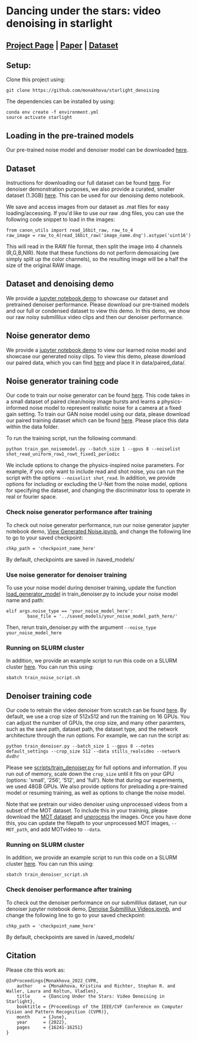 # Dancing under the stars: video denoising in starlight

## [Project Page](http://kristinamonakhova.com/starlight_denoising/) | [Paper](https://openaccess.thecvf.com/content/CVPR2022/html/Monakhova_Dancing_Under_the_Stars_Video_Denoising_in_Starlight_CVPR_2022_paper.html) | [Dataset](http://kristinamonakhova.com/starlight_denoising/#dataset)


## Setup:
Clone this project using:
```
git clone https://github.com/monakhova/starlight_denoising
```

The dependencies can be installed by using:
```
conda env create -f environment.yml
source activate starlight
```

## Loading in the pre-trained models
Our pre-trained noise model and denoiser model can be downloaded [here](https://drive.google.com/drive/folders/1Tf3R6MqSlzfPXExkbDP7FjPhU1Ak4p43?usp=sharing).


## Dataset 
Instructions for downloading our full dataset can be found [here](https://kristinamonakhova.com/starlight_denoising/#dataset). For denoiser demonstration purposes, we also provide a curated, smaller dataset (1.3GB) [here](https://drive.google.com/drive/folders/1ztbuJElSdT2MTOm1RgGnSEDFXIsBHO5q?usp=sharing). This can be used for our denoising demo notebook. 

We save and access images from our dataset as .mat files for easy loading/accessing. If you'd like to use our raw .dng files, you can use the following code snippet to load in the images:

```
from canon_utils import read_16bit_raw, raw_to_4
raw_image = raw_to_4(read_16bit_raw('image_name.dng').astype('uint16')
```
This will read in the RAW file format, then split the image into 4 channels (R,G,B,NIR). Note that these functions do not perform demosaicing (we simply split up the color channels), so the resulting image will be a half the size of the original RAW image.

## Dataset and denoising demo
We provide a [jupyter notebook demo](https://github.com/monakhova/starlight_denoising/blob/main/Denoise%20Submillilux%20Videos.ipynb) to showcase our dataset and pretrained denoiser performance. Please download our pre-trained models and our full or condensed dataset to view this demo. In this demo, we show our raw noisy submillilux video clips and then our denoiser performance. 

## Noise generator demo
We provide a [jupyter notebook demo](https://github.com/monakhova/starlight_denoising/blob/main/View%20Generated%20Noise.ipynb) to view our learned noise model and showcase our generated noisy clips. To view this demo, please download our paired data, which you can find [here](https://drive.google.com/drive/folders/1xIxUfzkSf1pmCgY3QnrYTorc9ZoUlx7w?usp=sharing) and place it in data/paired_data/. 


## Noise generator training code
Our code to train our noise generator can be found [here](https://github.com/monakhova/starlight_denoising/blob/main/scripts/train_gan_noisemodel.py). This code takes in a small dataset of paired clean/noisy image bursts and learns a physics-informed noise model to represent realistic noise for a camera at a fixed gain setting. To train our GAN noise model using our data, please download our paired training dataset which can be found [here](https://drive.google.com/drive/folders/1xIxUfzkSf1pmCgY3QnrYTorc9ZoUlx7w?usp=sharing). Please place this data within the data folder. 

To run the training script, run the following command:
```
python train_gan_noisemodel.py --batch_size 1 --gpus 8 --noiselist shot_read_uniform_row1_rowt_fixed1_periodic
```

We include options to change the physics-inspired noise parameters. For example, if you only want to include read and shot noise, you can run the script with the options ```--noiselist shot_read```. In addition, we provide options for including or excluding the U-Net from the noise model, options for specifying the dataset, and changing the discriminator loss to operate in real or fourier space.

### Check noise generator performance after training
To check out noise generator performance, run our noise generator jupyter notebook demo, [View Generated Noise.ipynb](https://github.com/monakhova/starlight_denoising/blob/main/View%20Generated%20Noise.ipynb), and change the following line to go to your saved checkpoint:

```
chkp_path = 'checkpoint_name_here'
```

By default, checkpoints are saved in /saved_models/ 


### Use noise generator for denoiser training
To use your noise model during denoiser training, update the function [load_generator_model](https://github.com/monakhova/starlight_denoising/blob/main/scripts/train_denoiser.py#L364) in train_denoiser.py to include your noise model name and path:
```
elif args.noise_type == 'your_noise_model_here': 
        base_file = '../saved_models/your_noise_model_path_here/'
```
Then, rerun train_denoiser.py with the argument ```--noise_type your_noise_model_here```

### Running on SLURM cluster
In addition, we provide an example script to run this code on a SLURM cluster [here](https://github.com/monakhova/starlight_denoising/blob/main/scripts/train_noise_script.sh). You can run this using:
```
sbatch train_noise_script.sh 
```

## Denoiser training code
Our code to retrain the video denoiser from scratch can be found [here](https://github.com/monakhova/starlight_denoising/blob/main/scripts/train_denoiser.py). By default, we use a crop size of 512x512 and run the training on 16 GPUs. You can adjust the number of GPUs, the crop size, and many other paramters, such as the save path, dataset path, the dataset type, and the network architecture through the run options. For example, we can run the script as:

```
python train_denoiser.py --batch_size 1 --gpus 8 --notes default_settings --crop_size 512 --data stills_realvideo --network dvdhr
```

Please see [scripts/train_denoiser.py](https://github.com/monakhova/starlight_denoising/blob/main/scripts/train_denoiser.py) for full options and information. If you run out of memory, scale down the ```crop_size``` until it fits on your GPU (options: 'small', '256', '512', and 'full'). Note that during our experiments, we used 48GB GPUs. We also provide options for preloading a pre-trained model or resuming training, as well as options to change the noise model. 

Note that we pretrain our video denoiser using unprocessed videos from a subset of the MOT dataset. To include this in your traininig, please download the [MOT dataset](https://motchallenge.net/) and [unprocess](https://github.com/timothybrooks/unprocessing) the images. Once you have done this, you can update the filepath to your unprocessed MOT images, ```--MOT_path```, and add MOTvideo to ```--data```. 

### Running on SLURM cluster
In addition, we provide an example script to run this code on a SLURM cluster [here](https://github.com/monakhova/starlight_denoising/blob/main/scripts/train_denoiser_script.sh). You can run this using:
```
sbatch train_denoiser_script.sh 
```

### Check denoiser performance after training
To check out the denoiser performance on our submillilux dataset, run our denoiser jupyter notebook demo, [Denoise Submillilux Videos.ipynb](https://github.com/monakhova/starlight_denoising/blob/main/Denoise%20Submillilux%20Videos.ipynb), and change the following line to go to your saved checkpoint:

```
chkp_path = 'checkpoint_name_here'
```

By default, checkpoints are saved in /saved_models/ 

## Citation
Please cite this work as:
```
@InProceedings{Monakhova_2022_CVPR,
    author    = {Monakhova, Kristina and Richter, Stephan R. and Waller, Laura and Koltun, Vladlen},
    title     = {Dancing Under the Stars: Video Denoising in Starlight},
    booktitle = {Proceedings of the IEEE/CVF Conference on Computer Vision and Pattern Recognition (CVPR)},
    month     = {June},
    year      = {2022},
    pages     = {16241-16251}
}
```